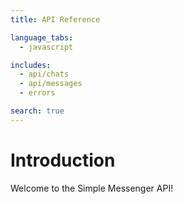 ```yaml
---
title: API Reference

language_tabs:
  - javascript

includes:
  - api/chats
  - api/messages
  - errors

search: true
---
```


# Introduction

Welcome to the Simple Messenger API!
